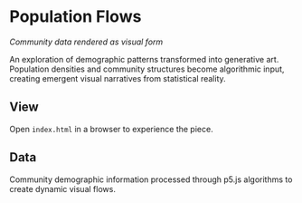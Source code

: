 # Population Flows

*Community data rendered as visual form*

An exploration of demographic patterns transformed into generative art. Population densities and community structures become algorithmic input, creating emergent visual narratives from statistical reality.

## View

Open `index.html` in a browser to experience the piece.

## Data

Community demographic information processed through p5.js algorithms to create dynamic visual flows.